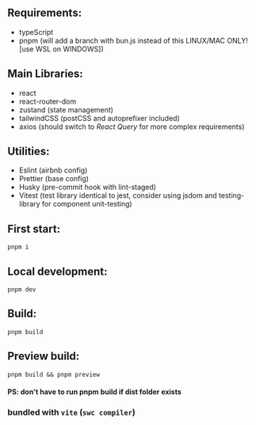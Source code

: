 ## Requirements:
- typeScript
- pnpm (will add a branch with bun.js instead of this LINUX/MAC ONLY! [use WSL on WINDOWS])

## Main Libraries:
- react
- react-router-dom
- zustand (state management)
- tailwindCSS (postCSS and autoprefixer included)
- axios (should switch to *React Query* for more complex requirements)

## Utilities:
- Eslint (airbnb config)
- Prettier (base config)
- Husky (pre-commit hook with lint-staged)
- Vitest (test library identical to jest, consider using jsdom and testing-library for component unit-testing)

## First start:
```
pnpm i
```

## Local development:
```
pnpm dev
```

## Build:
```
pnpm build
```

## Preview build:
```
pnpm build && pnpm preview 
```

#### PS: don't have to run pnpm build if dist folder exists

### bundled with `vite` (`swc compiler`)
